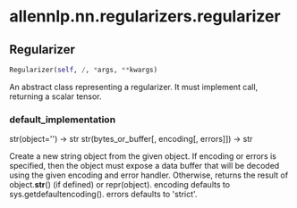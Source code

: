 # allennlp.nn.regularizers.regularizer

## Regularizer
```python
Regularizer(self, /, *args, **kwargs)
```

An abstract class representing a regularizer. It must implement
call, returning a scalar tensor.

### default_implementation
str(object='') -> str
str(bytes_or_buffer[, encoding[, errors]]) -> str

Create a new string object from the given object. If encoding or
errors is specified, then the object must expose a data buffer
that will be decoded using the given encoding and error handler.
Otherwise, returns the result of object.__str__() (if defined)
or repr(object).
encoding defaults to sys.getdefaultencoding().
errors defaults to 'strict'.
